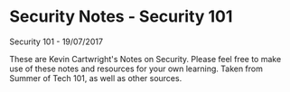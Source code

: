 # Security Notes - Security 101
Security 101 - 19/07/2017

These are Kevin Cartwright's Notes on Security.
Please feel free to make use of these notes and resources for your own learning.
Taken from Summer of Tech 101, as well as other sources.
